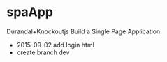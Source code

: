 # spaApp
Durandal+Knockoutjs Build a Single Page Application

* 2015-09-02 add login html
* create branch dev
